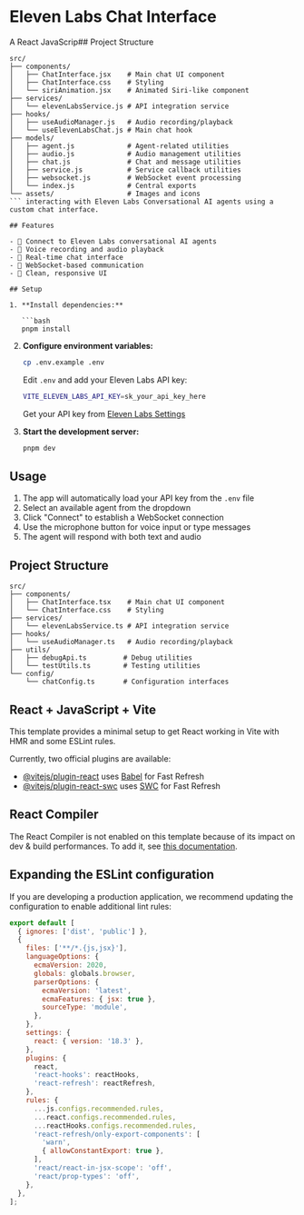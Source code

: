 # Eleven Labs Chat Interface

A React JavaScrip## Project Structure

````
src/
├── components/
│   ├── ChatInterface.jsx    # Main chat UI component
│   ├── ChatInterface.css    # Styling
│   └── siriAnimation.jsx    # Animated Siri-like component
├── services/
│   └── elevenLabsService.js # API integration service
├── hooks/
│   ├── useAudioManager.js   # Audio recording/playback
│   └── useElevenLabsChat.js # Main chat hook
├── models/
│   ├── agent.js             # Agent-related utilities
│   ├── audio.js             # Audio management utilities
│   ├── chat.js              # Chat and message utilities
│   ├── service.js           # Service callback utilities
│   ├── websocket.js         # WebSocket event processing
│   └── index.js             # Central exports
└── assets/                  # Images and icons
``` interacting with Eleven Labs Conversational AI agents using a custom chat interface.

## Features

- 🤖 Connect to Eleven Labs conversational AI agents
- 🎤 Voice recording and audio playback
- 💬 Real-time chat interface
- 🔧 WebSocket-based communication
- 🎨 Clean, responsive UI

## Setup

1. **Install dependencies:**

   ```bash
   pnpm install
````

2. **Configure environment variables:**

   ```bash
   cp .env.example .env
   ```

   Edit `.env` and add your Eleven Labs API key:

   ```bash
   VITE_ELEVEN_LABS_API_KEY=sk_your_api_key_here
   ```

   Get your API key from [Eleven Labs Settings](https://elevenlabs.io/app/settings/api-keys)

3. **Start the development server:**
   ```bash
   pnpm dev
   ```

## Usage

1. The app will automatically load your API key from the `.env` file
2. Select an available agent from the dropdown
3. Click "Connect" to establish a WebSocket connection
4. Use the microphone button for voice input or type messages
5. The agent will respond with both text and audio

## Project Structure

```
src/
├── components/
│   ├── ChatInterface.tsx    # Main chat UI component
│   └── ChatInterface.css    # Styling
├── services/
│   └── elevenLabsService.ts # API integration service
├── hooks/
│   └── useAudioManager.ts   # Audio recording/playback
├── utils/
│   ├── debugApi.ts         # Debug utilities
│   └── testUtils.ts        # Testing utilities
└── config/
    └── chatConfig.ts       # Configuration interfaces
```

## React + JavaScript + Vite

This template provides a minimal setup to get React working in Vite with HMR and some ESLint rules.

Currently, two official plugins are available:

- [@vitejs/plugin-react](https://github.com/vitejs/vite-plugin-react/blob/main/packages/plugin-react) uses [Babel](https://babeljs.io/) for Fast Refresh
- [@vitejs/plugin-react-swc](https://github.com/vitejs/vite-plugin-react/blob/main/packages/plugin-react-swc) uses [SWC](https://swc.rs/) for Fast Refresh

## React Compiler

The React Compiler is not enabled on this template because of its impact on dev & build performances. To add it, see [this documentation](https://react.dev/learn/react-compiler/installation).

## Expanding the ESLint configuration

If you are developing a production application, we recommend updating the configuration to enable additional lint rules:

```js
export default [
  { ignores: ['dist', 'public'] },
  {
    files: ['**/*.{js,jsx}'],
    languageOptions: {
      ecmaVersion: 2020,
      globals: globals.browser,
      parserOptions: {
        ecmaVersion: 'latest',
        ecmaFeatures: { jsx: true },
        sourceType: 'module',
      },
    },
    settings: {
      react: { version: '18.3' },
    },
    plugins: {
      react,
      'react-hooks': reactHooks,
      'react-refresh': reactRefresh,
    },
    rules: {
      ...js.configs.recommended.rules,
      ...react.configs.recommended.rules,
      ...reactHooks.configs.recommended.rules,
      'react-refresh/only-export-components': [
        'warn',
        { allowConstantExport: true },
      ],
      'react/react-in-jsx-scope': 'off',
      'react/prop-types': 'off',
    },
  },
];
```
